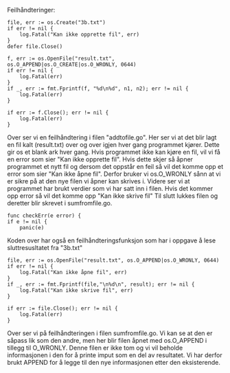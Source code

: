 Feilhåndteringer:



	file, err := os.Create("3b.txt")
	if err != nil {
		log.Fatal("Kan ikke opprette fil", err)
	}
	defer file.Close()

	f, err := os.OpenFile("result.txt", os.O_APPEND|os.O_CREATE|os.O_WRONLY, 0644)
	if err != nil {
		log.Fatal(err)
	}
	if _, err := fmt.Fprintf(f, "%d\n%d", n1, n2); err != nil {
		log.Fatal(err)
	}

	if err := f.Close(); err != nil {
		log.Fatal(err)
	}

Over ser vi en feilhåndtering i filen "addtofile.go". Her ser vi at det blir lagt en fil
kalt (result.txt) over og over igjen hver gang programmet kjører. Dette gir os et blank ark hver gang. Hvis
programmet ikke kan kjøre en fil, vil vi få en error som sier "Kan ikke opprette fil".
Hvis dette skjer så åpner programmet et nytt fil og dersom det oppstår en feil så vil det komme opp et error som sier
"Kan ikke åpne fil". Derfor bruker vi os.O_WRONLY sånn at vi er sikre på at den nye filen
vi åpner kan skrives i. Videre ser vi at programmet har brukt verdier som vi har satt inn i filen.
Hvis det kommer opp error så vil det komme opp "Kan ikke skrive fil"
Til slutt lukkes filen og deretter blir skrevet i sumfromfile.go.

    func checkErr(e error) {
	if e != nil {
		panic(e)

Koden over har også en feilhåndteringsfunksjon som har i oppgave å lese sluttresusltatet fra "3b.txt"


    file, err := os.OpenFile("result.txt", os.O_APPEND|os.O_WRONLY, 0644)
	if err != nil {
		log.Fatal("Kan ikke åpne fil", err)
	}
	if _, err := fmt.Fprintf(file,"\n%d\n", result); err != nil {
		log.Fatal("Kan ikke skrive fil", err)
	}

	if err := file.Close(); err != nil {
		log.Fatal(err)
	}


Over ser vi på feilhåndteringen i filen sumfromfile.go. Vi kan se at den er såpass lik som den andre, men her blir filen åpnet med os.O_APPEND i tillegg til O_WRONLY.
Denne filen er ikke tom og vi vil beholde informasjonen i den for å printe imput som en del av resultatet.
Vi har derfor brukt APPEND for å  legge til den nye informasjonen etter den eksisterende.